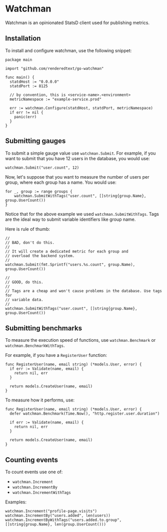# Watchman

Watchman is an opinionated StatsD client used for publishing metrics.

## Installation

To install and configure watchman, use the following snippet:

``` golang
package main

import "github.com/renderedtext/go-watchman"

func main() {
  statdHost := "0.0.0.0"
  statdPort := 8125

  // by convention, this is <service-name>.<environment>
  metricNamespace := "example-service.prod"

  err := watchman.Configure(statdHost, statdPort, metricNamespace)
  if err != nil {
    panic(err)
  }
}
```

## Submitting gauges

To submit a simple gauge value use `watchman.Submit`. For example, if you want
to submit that you have 12 users in the database, you would use:

``` golang
watchman.Submit("user.count", 12)
```

Now, let's suppose that you want to measure the number of users per group, where
each group has a name. You would use:

``` golang
for _, group := range groups {
	watchman.SubmitWithTags("user.count", []string{group.Name}, group.UserCount())
}
```

Notice that for the above example we used `watchman.SubmitWithTags`. Tags are
the ideal way to submit variable identifiers like group name.

Here is rule of thumb:

``` golang
//
// BAD, don't do this.
//
// It will create a dedicated metric for each group and
// overload the backend system.
//
watchman.Submit(fmt.Sprintf("users.%s.count", group.Name), group.UserCount())

//
// GOOD, do this.
//
// Tags are a cheap and won't cause problems in the database. Use tags for
// variable data.
//
watchman.SubmitWithTags("user.count", []string{group.Name}, group.UserCount())
```

## Submitting benchmarks

To measure the execution speed of functions, use `watchman.Benchmark` or
`watchman.BenchmarkWithTags`.

For example, if you have a `RegisterUser` function:

``` golang
func RegisterUser(name, email string) (*models.User, error) {
  if err := Validate(name, email) {
    return nil, err
  }

  return models.CreateUser(name, email)
}
```

To measure how it performs, use:

``` golang
func RegisterUser(name, email string) (*models.User, error) {
  defer watchman.Benchmark(Time.Now(), "http.register.user.duration")

  if err := Validate(name, email) {
    return nil, err
  }

  return models.CreateUser(name, email)
}
```

## Counting events

To count events use one of:

- `watchman.Increment`
- `watchman.IncrementBy`
- `watchman.IncrementWithTags`

Examples:

``` golang
watchman.Increment("profile-page.visits")
watchman.IncrementBy("users.added", len(users))
watchman.IncrementByWithTags("users.added.to.group", []string{group.Name}, len(group.UserCount()))
```
